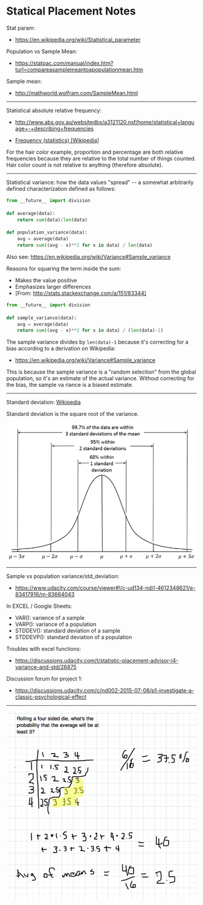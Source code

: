 # Statical Placement Notes

Stat param:
- https://en.wikipedia.org/wiki/Statistical_parameter

Population vs Sample Mean:
- https://statpac.com/manual/index.htm?turl=compareasamplemeantoapopulationmean.htm

Sample mean:
- http://mathworld.wolfram.com/SampleMean.html

----

Statistical absolute relative frequency:
- http://www.abs.gov.au/websitedbs/a3121120.nsf/home/statistical+language+-+describing+frequencies

- [Frequency (statistics) \[Wikipedia\]]( https://en.wikipedia.org/wiki/Frequency_%28statistics%29)

For the hair color example, proportion and percentage are both relative frequencies because they are relative to the total number of things counted.  Hair color count is not relative to anything (therefore absolute).

----

Statistical variance: how the data values "spread" -- a somewhat arbitrarily
defined characterization defined as follows:

``` python
from __future__ import division

def average(data):
    return sum(data)/len(data)

def population_variance(data):
    avg = average(data)
    return sum((avg - x)**2 for x in data) / len(data)
```

Also see: https://en.wikipedia.org/wiki/Variance#Sample_variance

Reasons for squaring the term inside the sum:
  - Makes the value positive
  - Emphasizes larger differences
  - [From: http://stats.stackexchange.com/a/151/83344]

``` python
from __future__ import division

def sample_variance(data):
    avg = average(data)
    return sum((avg - x)**2 for x in data) / (len(data)-1)
```

The sample variance divides by `len(data)-1` because it's correcting for a bias
according to a derivation on Wikipedia:
  - https://en.wikipedia.org/wiki/Variance#Sample_variance

This is because the sample variance is a "random selection" from the
global population, so it's an estimate of the actual variance.  Without
correcting for the bias, the sample va riance is a biased estimate.

---

Standard deviation: [Wikipedia](https://en.wikipedia.org/wiki/68–95–99.7_rule)

Standard deviation is the square root of the variance.

<img src="./68_95_99.png" />

----

Sample vs population variance/std_deviation:
- https://www.udacity.com/course/viewer#!/c-ud134-nd/l-4612348621/e-83417916/m-83664043

In EXCEL / Google Sheets:
  - VAR(): variance of a sample
  - VARP(): variance of a population
  - STDDEV(): standard deviation of a sample
  - STDDEVP(): standard deviation of a population

Troubles with excel functions:
  - https://discussions.udacity.com/t/statistic-placement-advisor-l4-variance-and-std/26875

Discussion forum for project 1:
  - https://discussions.udacity.com/c/nd002-2015-07-08/p1-investigate-a-classic-psychological-effect

----

<img src="mean_of_sample_means.png" />
